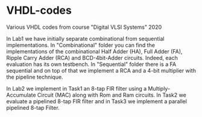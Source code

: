 # VHDL-codes
Various VHDL codes from course "Digital VLSI Systems" 2020

In Lab1 we have initially separate combinational from sequential implementations. In "Combinational" folder you can find the implementations of the combinational 
Half Adder (HA), Full Adder (FA), Ripple Carry Adder (RCA) and BCD-4bit-Adder circuits. Indeed, each evaluation has its own testbench.
In "Sequential" folder there is a FA sequential and on top of that we implement a RCA and a 4-bit multiplier with the pipeline technique.



In Lab2 we implement in Task1 an 8-tap FIR filter using a Multiply-Accumulate Circuit (MAC) along with Rom and Ram circuits.
In Task2 we evaluate a pipelined 8-tap FIR filter and in Task3 we implement a parallel pipelined 8-tap Filter.


